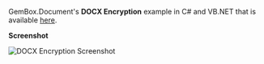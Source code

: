 GemBox.Document's **DOCX Encryption** example in C# and VB.NET that is available [here](https://www.gemboxsoftware.com/document/examples/c-sharp-vb-net-docx-encryption/1102).

**Screenshot**

![DOCX Encryption Screenshot](https://www.gemboxsoftware.com/Document/Examples/Content/Protection/DOCXEncryption/DocxEncryption.png)